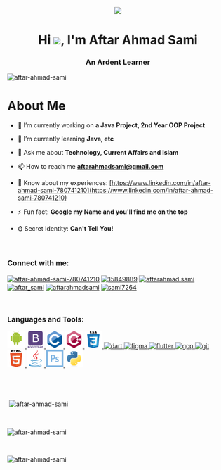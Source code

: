 <p align="center"><img width="30%" height="auto" src="https://images-wixmp-ed30a86b8c4ca887773594c2.wixmp.com/f/bb55d815-d14e-45d3-abc4-efe556e169d0/d9jxcng-9117f251-497c-450b-bf6b-e31883c73632.gif?token=eyJ0eXAiOiJKV1QiLCJhbGciOiJIUzI1NiJ9.eyJzdWIiOiJ1cm46YXBwOjdlMGQxODg5ODIyNjQzNzNhNWYwZDQxNWVhMGQyNmUwIiwiaXNzIjoidXJuOmFwcDo3ZTBkMTg4OTgyMjY0MzczYTVmMGQ0MTVlYTBkMjZlMCIsIm9iaiI6W1t7InBhdGgiOiJcL2ZcL2JiNTVkODE1LWQxNGUtNDVkMy1hYmM0LWVmZTU1NmUxNjlkMFwvZDlqeGNuZy05MTE3ZjI1MS00OTdjLTQ1MGItYmY2Yi1lMzE4ODNjNzM2MzIuZ2lmIn1dXSwiYXVkIjpbInVybjpzZXJ2aWNlOmZpbGUuZG93bmxvYWQiXX0.DNEkUCmCy9hqGkwHXFAc08w8XSVHJnsITQqgCVmOu3g" height="150px"/></p>
<h1 align="center">Hi <img src="https://raw.githubusercontent.com/MartinHeinz/MartinHeinz/master/wave.gif" width="30px">, I'm Aftar Ahmad Sami</h1>
<h3 align="center">An Ardent Learner</h3>

<p align="left"> <img src="https://komarev.com/ghpvc/?username=aftar-ahmad-sami&label=Profile%20views&color=0e75b6&style=flat" alt="aftar-ahmad-sami" /> </p>

# About Me
- 🔭 I’m currently working on **a Java Project, 2nd Year OOP Project**

- 🌱 I’m currently learning **Java, etc**

- 💬 Ask me about **Technology, Current Affairs and Islam**

- 📫 How to reach me **aftarahmadsami@gmail.com**

- 📄 Know about my experiences:  [https://www.linkedin.com/in/aftar-ahmad-sami-780741210](https://www.linkedin.com/in/aftar-ahmad-sami-780741210)

- ⚡ Fun fact:  **Google my Name and you'll find me on the top**

- ⌚ Secret Identity: **Can't Tell You!**

<br>

<h3 align="left">Connect with me:</h3>
<p align="left">
<a href="https://linkedin.com/in/aftar-ahmad-sami-780741210" target="blank"><img align="center" src="https://raw.githubusercontent.com/rahuldkjain/github-profile-readme-generator/master/src/images/icons/Social/linked-in-alt.svg" alt="aftar-ahmad-sami-780741210" height="30" width="40" /></a>
<a href="https://stackoverflow.com/users/15849889" target="blank"><img align="center" src="https://raw.githubusercontent.com/rahuldkjain/github-profile-readme-generator/master/src/images/icons/Social/stack-overflow.svg" alt="15849889" height="30" width="40" /></a>
<a href="https://fb.com/aftarahmad.sami" target="blank"><img align="center" src="https://raw.githubusercontent.com/rahuldkjain/github-profile-readme-generator/master/src/images/icons/Social/facebook.svg" alt="aftarahmad.sami" height="30" width="40" /></a>
<a href="https://www.codechef.com/users/aftar_sami" target="blank"><img align="center" src="https://cdn.jsdelivr.net/npm/simple-icons@3.1.0/icons/codechef.svg" alt="aftar_sami" height="30" width="40" /></a>
<a href="https://www.hackerrank.com/aftarahmadsami" target="blank"><img align="center" src="https://raw.githubusercontent.com/rahuldkjain/github-profile-readme-generator/master/src/images/icons/Social/hackerrank.svg" alt="aftarahmadsami" height="30" width="40" /></a>
<a href="https://codeforces.com/profile/sami7264" target="blank"><img align="center" src="https://cdn.jsdelivr.net/npm/simple-icons@3.0.1/icons/codeforces.svg" alt="sami7264" height="30" width="40" /></a>
</p>

<br>

<h3 align="left">Languages and Tools:</h3>
<p align="left"> <a href="https://developer.android.com" target="_blank"> <img src="https://raw.githubusercontent.com/devicons/devicon/master/icons/android/android-original-wordmark.svg" alt="android" width="40" height="40"/> </a> <a href="https://getbootstrap.com" target="_blank"> <img src="https://raw.githubusercontent.com/devicons/devicon/master/icons/bootstrap/bootstrap-plain-wordmark.svg" alt="bootstrap" width="40" height="40"/> </a> <a href="https://www.cprogramming.com/" target="_blank"> <img src="https://raw.githubusercontent.com/devicons/devicon/master/icons/c/c-original.svg" alt="c" width="40" height="40"/> </a> <a href="https://www.w3schools.com/cpp/" target="_blank"> <img src="https://raw.githubusercontent.com/devicons/devicon/master/icons/cplusplus/cplusplus-original.svg" alt="cplusplus" width="40" height="40"/> </a> <a href="https://www.w3schools.com/css/" target="_blank"> <img src="https://raw.githubusercontent.com/devicons/devicon/master/icons/css3/css3-original-wordmark.svg" alt="css3" width="40" height="40"/> </a> <a href="https://dart.dev" target="_blank"> <img src="https://www.vectorlogo.zone/logos/dartlang/dartlang-icon.svg" alt="dart" width="40" height="40"/> </a> <a href="https://www.figma.com/" target="_blank"> <img src="https://www.vectorlogo.zone/logos/figma/figma-icon.svg" alt="figma" width="40" height="40"/> </a> <a href="https://flutter.dev" target="_blank"> <img src="https://www.vectorlogo.zone/logos/flutterio/flutterio-icon.svg" alt="flutter" width="40" height="40"/> </a> <a href="https://cloud.google.com" target="_blank"> <img src="https://www.vectorlogo.zone/logos/google_cloud/google_cloud-icon.svg" alt="gcp" width="40" height="40"/> </a> <a href="https://git-scm.com/" target="_blank"> <img src="https://www.vectorlogo.zone/logos/git-scm/git-scm-icon.svg" alt="git" width="40" height="40"/> </a> <a href="https://www.w3.org/html/" target="_blank"> <img src="https://raw.githubusercontent.com/devicons/devicon/master/icons/html5/html5-original-wordmark.svg" alt="html5" width="40" height="40"/> </a> <a href="https://www.java.com" target="_blank"> <img src="https://raw.githubusercontent.com/devicons/devicon/master/icons/java/java-original.svg" alt="java" width="40" height="40"/> </a> <a href="https://www.photoshop.com/en" target="_blank"> <img src="https://raw.githubusercontent.com/devicons/devicon/master/icons/photoshop/photoshop-line.svg" alt="photoshop" width="40" height="40"/> </a> <a href="https://www.python.org" target="_blank"> <img src="https://raw.githubusercontent.com/devicons/devicon/master/icons/python/python-original.svg" alt="python" width="40" height="40"/> </a> </p>

#
<br>
<p>&nbsp;<img align="center" src="https://github-readme-stats.vercel.app/api?username=aftar-ahmad-sami&show_icons=true&locale=en" alt="aftar-ahmad-sami" /></p>
<br>
<p><img align="center" src="https://github-readme-streak-stats.herokuapp.com/?user=aftar-ahmad-sami&" alt="aftar-ahmad-sami" /></p>
<br>
<p><img align="left" src="https://github-readme-stats.vercel.app/api/top-langs?username=aftar-ahmad-sami&show_icons=true&locale=en&layout=compact" alt="aftar-ahmad-sami" /></p>

